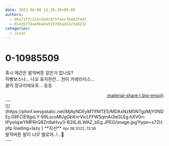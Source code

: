 ```yaml
---
date: 2022-04-08 13:28:39+09:00
authors:
  - 08a71f7c21dc0a4c8f5faec7be83fe87
  - 01435f74a49ba8a519705ad242348232
categories:
  - Jisun
---
```


# 0-10985509

<div class="post-container" markdown="1">
<div class="content-container md-sidebar__scrollwrap" markdown="1">

혹시 메건은 발작버튼 같은거 없나요?<br>하빵보스나... 나꼬 휴지한칸... 헌이 카레라이스...<br>귤이 쟝규리에요호... 등등

</div>
</div>

<div style="text-align: right;" markdown="1">
<a href="https://weverse.io/fromis9/fanpost/0-10985509" style="text-align: right;">:material-share:{.big-emoji}</a>
</div>
---

<div class="comments-container md-sidebar__scrollwrap" markdown="1">
<div class="comment" markdown="1">
<div class='id-container' markdown="1">
![](https://phinf.wevpstatic.net/MjAyNDEyMTlfMTE5/MDAxNzM0NTgzMjY0NDEy.08FClE9gxLY-99LscoMUgQbKnrVicLFFWSqmAi3eGLEg.hXV0n-tPyoIqjwYMPRrQ8Zn9aHvy3-B2llL4LWAZ_bEg.JPEG/image.jpg?type=s72){ pfp loading=lazy }
**<span class="artist">지선</span>** <small>Apr 08 2022, 13:38</small><br>
</div>
<div class='comment-body' markdown="1">
발작버튼 말이 너무 별로야..!...🤔
</div>
</div>
</div>
---
